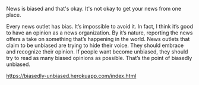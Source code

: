 News is biased and that's okay. It's not okay to get your news from one place.

Every news outlet has bias. It’s impossible to avoid it. In fact, I think it’s good to have an opinion as a news organization. By it’s nature, reporting the news offers a take on something that’s happening in the world. News outlets that claim to be unbiased are trying to hide their voice. They should embrace and recognize their opinion. If people want become unbiased, they should try to read as many biased opinions as possible. That’s the point of biasedly unbiased.

https://biasedly-unbiased.herokuapp.com/index.html